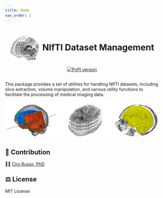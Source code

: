 ```yaml
---
title: Home
nav_order: 1
---
```


<div align="center">

  <!-- headline -->
  <center><h1><img align="center" src="./images/logo.png" width=100px> NIfTI Dataset Management</h1></center>

  <!-- PyPI badge -->
  <a href="https://pypi.org/project/nidataset/">
    <img src="https://badge.fury.io/py/nidataset.svg" alt="PyPI version">
  </a>

</div>

<br>

This package provides a set of utilities for handling NIfTI datasets, including slice extraction, volume manipulation, and various utility functions to facilitate the processing of medical imaging data. <br>

<img align="center" src="./images/nidataset.png" width=1000px>


## 🤝 Contribution
👨‍💻 [Ciro Russo, PhD](https://www.linkedin.com/in/ciro-russo-b14056100/)

## ⚖️ License

MIT License